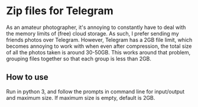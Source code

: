 # Zip files for Telegram
As an amateur photographer, it's annoying to constantly have to deal with the memory limits of (free) cloud storage. As such, I prefer sending my friends photos over Telegram. However, Telegram has a 2GB file limit, which becomes annoying to work with when even after compression, the total size of all the photos taken is around 30-50GB. This works around that problem, grouping files together so that each group is less than 2GB. 
## How to use
Run in python 3, and follow the prompts in command line for input/output and maximum size. If maximum size is empty, default is 2GB.